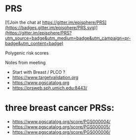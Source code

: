 # PRS

[![Join the chat at https://gitter.im/episphere/PRS](https://badges.gitter.im/episphere/PRS.svg)](https://gitter.im/episphere/PRS?utm_source=badge&utm_medium=badge&utm_campaign=pr-badge&utm_content=badge)

Polygenic risk scores 

Notes from meeting

- Start with Breast / PLCO ?
- https://www.targetvalidation.org
- https://www.pgscatalog.org
- https://prsweb.sph.umich.edu:8443/

# three breast cancer PRSs:

- https://www.pgscatalog.org/score/PGS000004/
- https://www.pgscatalog.org/score/PGS000005/
- https://www.pgscatalog.org/score/PGS000006/

 
